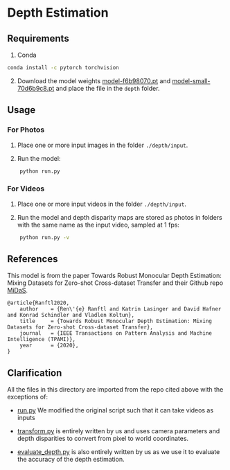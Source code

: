 # Depth Estimation

## Requirements

1. Conda

```bash
conda install -c pytorch torchvision
```

2. Download the model weights [model-f6b98070.pt](https://github.com/intel-isl/MiDaS/releases/download/v2_1/model-f6b98070.pt) and [model-small-70d6b9c8.pt](https://github.com/intel-isl/MiDaS/releases/download/v2_1/model-small-70d6b9c8.pt) and place the file in the `depth` folder.

## Usage

### For Photos

1. Place one or more input images in the folder `./depth/input`.

2. Run the model:

```bash
    python run.py
```

### For Videos

1. Place one or more input videos in the folder `./depth/input`.

2. Run the model and depth disparity maps are stored as photos in folders with the same name as the input video, sampled at 1 fps:

```bash
    python run.py -v
```

## References

This model is from the paper Towards Robust Monocular Depth Estimation: Mixing Datasets for Zero-shot Cross-dataset Transfer and their Github repo [MiDaS](https://github.com/intel-isl/MiDaS).

```
@article{Ranftl2020,
	author    = {Ren\'{e} Ranftl and Katrin Lasinger and David Hafner and Konrad Schindler and Vladlen Koltun},
	title     = {Towards Robust Monocular Depth Estimation: Mixing Datasets for Zero-shot Cross-dataset Transfer},
	journal   = {IEEE Transactions on Pattern Analysis and Machine Intelligence (TPAMI)},
	year      = {2020},
}
```

## Clarification

All the files in this directory are imported from the repo cited above with the exceptions of:

* [run.py](run.py) We modified the original script such that it can take videos as inputs

* [transform.py](transform.py) is entirely written by us and uses camera parameters and depth disparities to convert
from pixel to world coordinates.
  
* [evaluate_depth.py](evaluate_depth.py) is also entirely written by us as we use it to evaluate the accuracy of the 
depth estimation.
